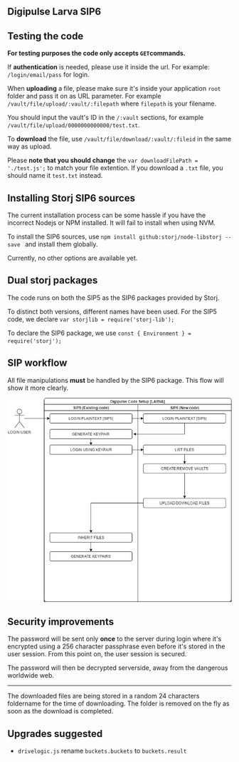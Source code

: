 Digipulse Larva SIP6
--------------------

## Testing the code
**For testing purposes the code only accepts `GET`commands.**

If **authentication** is needed, please use it inside the url.
For example: `/login/email/pass` for login.

When **uploading** a file, please make sure it's inside your application `root` folder and pass it on as URL parameter. For example `/vault/file/upload/:vault/:filepath` where `filepath` is your filename.

You should input the vault's ID in the `/:vault` sections, for example `/vault/file/upload/0000000000000/test.txt`.

To **download** the file, use `/vault/file/download/:vault/:fileid` in the same way as upload.

Please **note that you should change** the `var downloadFilePath = './test.js';` to match your file extention. If you download a `.txt` file, you should name it `test.txt` instead.


## Installing Storj SIP6 sources
The current installation process can be some hassle if you have the incorrect Nodejs or NPM installed.
It will fail to install when using NVM.

To install the SIP6 sources, use `npm install github:storj/node-libstorj --save ` and install them globally.

Currently, no other options are available yet.


## Dual storj packages

The code runs on both the SIP5 as the SIP6 packages provided by Storj.

To distinct both versions, different names have been used. For the SIP5 code, we declare `var storjlib = require('storj-lib');`

To declare the SIP6 package, we use `const { Environment } = require('storj');`


## SIP workflow

All file manipulations **must** be handled by the SIP6 package. This flow will show it more clearly.

![alt text](https://github.com/dgpdev/dgp-larva-sip6/blob/master/SIP.jpg)


## Security improvements

The password will be sent only **once** to the server during login where it's encrypted using a 256 character passphrase even before it's stored in the user session. From this point on, the user session is secured.

The password will then be decrypted serverside, away from the dangerous worldwide web.

----

The downloaded files are being stored in a random 24 characters foldername for the time of downloading.
The folder is removed on the fly as soon as the download is completed.

## Upgrades suggested

  - `drivelogic.js` rename `buckets.buckets` to `buckets.result`
